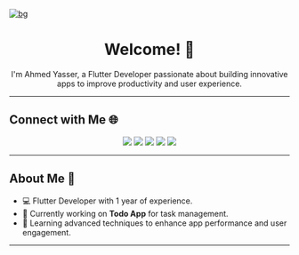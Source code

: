 [![bg][banner]][website]

<h1 align="center">Welcome! 👋</h1>

<p align="center">
    I'm Ahmed Yasser, a Flutter Developer passionate about building innovative apps to improve productivity and user experience.
</p>

---

## Connect with Me 🌐

<p align="center">
    <a href="https://linkedin.com/in/ahmedyasser" alt="LinkedIn">
        <img src="https://img.shields.io/badge/-LinkedIn-blue?style=for-the-badge&logo=linkedin" /></a>
    <a href="https://hackerrank.com/ahmedyasser" alt="HackerRank">
        <img src="https://img.shields.io/badge/-HackerRank-3a424f?style=for-the-badge&logo=hackerrank" /></a>
    <a href="https://stackoverflow.com/users/12345678/ahmed-yasser" alt="StackOverflow">
        <img src="https://img.shields.io/badge/-StackOverflow-FE7A16?style=for-the-badge&logo=stack-overflow&logoColor=white" /></a>
    <a href="https://instagram.com/ahmedyasser" alt="Instagram">
        <img src="https://img.shields.io/badge/-Instagram-E4405F?style=for-the-badge&logo=instagram&logoColor=white" /></a>
    <a href="https://ahmedyasser.me" alt="Website">
        <img src="https://img.shields.io/badge/-ahmedyasser.me-242424?style=for-the-badge&logo=circle&logoColor=White" /></a>
</p>

---

## About Me 🌟
- 💻 Flutter Developer with 1 year of experience.
- 🔭 Currently working on **Todo App** for task management.
- 🌱 Learning advanced techniques to enhance app performance and user engagement.

---

[banner]: https://via.placeholder.com/1200x400?text=Welcome+to+Ahmed+Yasser's+Profile
[website]: https://ahmedyasser.me
